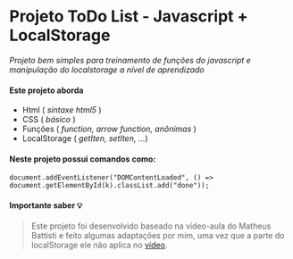 # Projeto ToDo List - Javascript + LocalStorage

*Projeto bem simples para treinamento de funções do javascript e manipulação do localstorage a nível de aprendizado*

#### Este projeto aborda
- Html ( *sintaxe html5* )
- CSS ( *básico* )
- Funções ( *function, arrow function, anônimas* )
- LocalStorage ( *getIten, setIten, ...*)

#### Neste projeto possui comandos como:

```
document.addEventListener("DOMContentLoaded", () =>  document.getElementById(k).classList.add("done"));
```

#### Importante saber :bulb:

>Este projeto foi desenvolvido baseado na vídeo-aula do Matheus Battisti e feito algumas adaptações por mim, uma vez que a parte do localStorage ele não aplica no [vídeo](https://www.youtube.com/watch?v=HSssE1PRQcA).